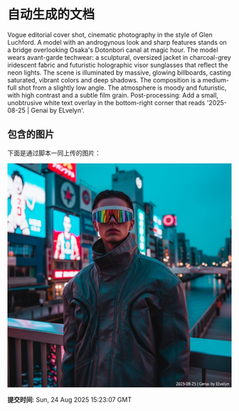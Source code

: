 
# 自动生成的文档

Vogue editorial cover shot, cinematic photography in the style of Glen Luchford. A model with an androgynous look and sharp features stands on a bridge overlooking Osaka's Dotonbori canal at magic hour. The model wears avant-garde techwear: a sculptural, oversized jacket in charcoal-grey iridescent fabric and futuristic holographic visor sunglasses that reflect the neon lights. The scene is illuminated by massive, glowing billboards, casting saturated, vibrant colors and deep shadows. The composition is a medium-full shot from a slightly low angle. The atmosphere is moody and futuristic, with high contrast and a subtle film grain. Post-processing: Add a small, unobtrusive white text overlay in the bottom-right corner that reads '2025-08-25 | Genai by ELvelyn'.

## 包含的图片

下面是通过脚本一同上传的图片：

![自动上传的图片](../assets/images/20250824162305uNMEO.png)

**提交时间**: Sun, 24 Aug 2025 15:23:07 GMT
